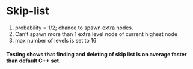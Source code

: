 # Skip-list
1) probability = 1/2; chance to spawn extra nodes.
2) Can't spawn more than 1 extra level node of current highest node
3) max number of levels is set to 16

#### Testing shows that finding and deleting of skip list is on average faster than default C++ set.
